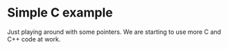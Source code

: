 
# Simple C example

Just playing around with some pointers. We are starting to use more C and C++ code at work.
